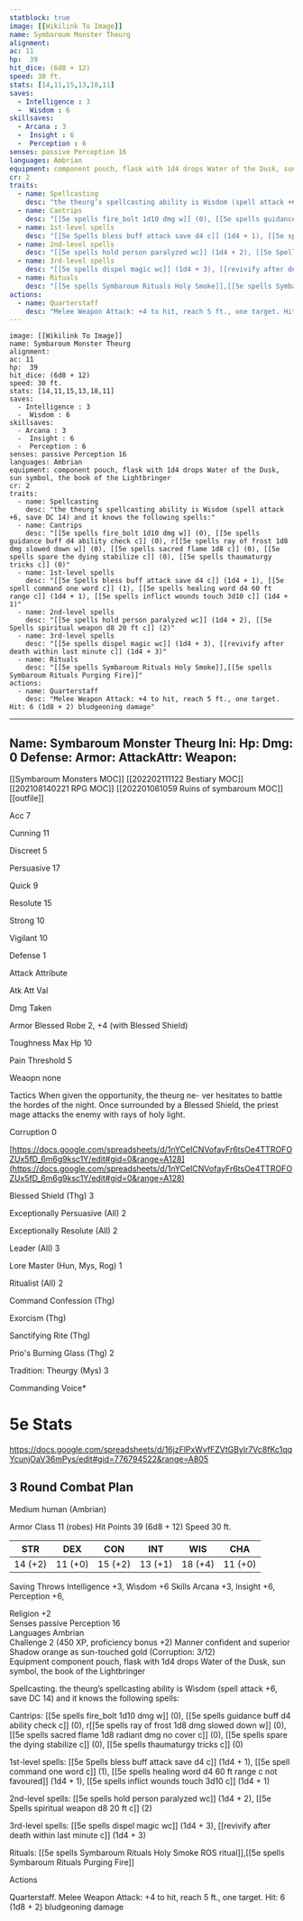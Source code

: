 ```yaml
---
statblock: true
image: [[Wikilink To Image]]
name: Symbaroum Monster Theurg
alignment:
ac: 11
hp:  39
hit_dice: (6d8 + 12)
speed: 30 ft.
stats: [14,11,15,13,18,11]
saves:
  - Intelligence : 3
  -  Wisdom : 6
skillsaves:
  - Arcana : 3
  -  Insight : 6
  -  Perception : 6
senses: passive Perception 16
languages: Ambrian
equipment: component pouch, flask with 1d4 drops Water of the Dusk, sun symbol, the book of the Lightbringer
cr: 2
traits:
  - name: Spellcasting
    desc: "the theurg’s spellcasting ability is Wisdom (spell attack +6, save DC 14) and it knows the following spells:"
  - name: Cantrips
    desc: "[[5e spells fire_bolt 1d10 dmg w]] (0), [[5e spells guidance buff d4 ability check c]] (0), r[[5e spells ray of frost 1d8 dmg slowed down w]] (0), [[5e spells sacred flame 1d8 c]] (0), [[5e spells spare the dying stabilize c]] (0), [[5e spells thaumaturgy tricks c]] (0)"
  - name: 1st-level spells 
    desc: "[[5e Spells bless buff attack save d4 c]] (1d4 + 1), [[5e spell command one word c]] (1), [[5e spells healing word d4 60 ft range c]] (1d4 + 1), [[5e spells inflict wounds touch 3d10 c]] (1d4 + 1)"
  - name: 2nd-level spells 
    desc: "[[5e spells hold person paralyzed wc]] (1d4 + 2), [[5e Spells spiritual weapon d8 20 ft c]] (2)"
  - name: 3rd-level spells
    desc: "[[5e spells dispel magic wc]] (1d4 + 3), [[revivify after death within last minute c]] (1d4 + 3)"
  - name: Rituals
    desc: "[[5e spells Symbaroum Rituals Holy Smoke]],[[5e spells Symbaroum Rituals Purging Fire]]"
actions:
  - name: Quarterstaff
    desc: "Melee Weapon Attack: +4 to hit, reach 5 ft., one target. Hit: 6 (1d8 + 2) bludgeoning damage"
---
```

```statblock
image: [[Wikilink To Image]]
name: Symbaroum Monster Theurg
alignment:
ac: 11
hp:  39
hit_dice: (6d8 + 12)
speed: 30 ft.
stats: [14,11,15,13,18,11]
saves:
  - Intelligence : 3
  -  Wisdom : 6
skillsaves:
  - Arcana : 3
  -  Insight : 6
  -  Perception : 6
senses: passive Perception 16
languages: Ambrian
equipment: component pouch, flask with 1d4 drops Water of the Dusk, sun symbol, the book of the Lightbringer
cr: 2
traits:
  - name: Spellcasting
    desc: "the theurg’s spellcasting ability is Wisdom (spell attack +6, save DC 14) and it knows the following spells:"
  - name: Cantrips
    desc: "[[5e spells fire_bolt 1d10 dmg w]] (0), [[5e spells guidance buff d4 ability check c]] (0), r[[5e spells ray of frost 1d8 dmg slowed down w]] (0), [[5e spells sacred flame 1d8 c]] (0), [[5e spells spare the dying stabilize c]] (0), [[5e spells thaumaturgy tricks c]] (0)"
  - name: 1st-level spells 
    desc: "[[5e Spells bless buff attack save d4 c]] (1d4 + 1), [[5e spell command one word c]] (1), [[5e spells healing word d4 60 ft range c]] (1d4 + 1), [[5e spells inflict wounds touch 3d10 c]] (1d4 + 1)"
  - name: 2nd-level spells 
    desc: "[[5e spells hold person paralyzed wc]] (1d4 + 2), [[5e Spells spiritual weapon d8 20 ft c]] (2)"
  - name: 3rd-level spells
    desc: "[[5e spells dispel magic wc]] (1d4 + 3), [[revivify after death within last minute c]] (1d4 + 3)"
  - name: Rituals
    desc: "[[5e spells Symbaroum Rituals Holy Smoke]],[[5e spells Symbaroum Rituals Purging Fire]]"
actions:
  - name: Quarterstaff
    desc: "Melee Weapon Attack: +4 to hit, reach 5 ft., one target. Hit: 6 (1d8 + 2) bludgeoning damage"
```
---
Name: Symbaroum Monster Theurg
Ini: 
Hp: 
Dmg: 0
Defense: 
Armor: 
AttackAttr: 
Weapon: 
---
[[Symbaroum Monsters MOC]]
[[202202111122 Bestiary MOC]]
[[202108140221 RPG MOC]]
[[202201061059 Ruins of symbaroum MOC]]
[[outfile]]

Acc 7

Cunning 11

Discreet 5

Persuasive 17

Quick 9

Resolute 15

Strong 10

Vigilant 10

Defense 1

Attack Attribute

Atk Att Val

Dmg Taken

Armor Blessed Robe 2, +4 (with Blessed Shield)

Toughness Max Hp 10

Pain Threshold 5

Weaopn none

Tactics When given the opportunity, the theurg ne- ver hesitates to battle the hordes of the night. Once surrounded by a Blessed Shield, the priest mage attacks the enemy with rays of holy light.

Corruption 0

[https://docs.google.com/spreadsheets/d/1nYCeICNVofayFr6tsOe4TTROFOZUx5fD_6m6g9ksc1Y/edit#gid=0&range=A128](https://docs.google.com/spreadsheets/d/1nYCeICNVofayFr6tsOe4TTROFOZUx5fD_6m6g9ksc1Y/edit#gid=0&range=A128)

Blessed Shield (Thg) 3

Exceptionally Persuasive (All) 2

Exceptionally Resolute (All) 2

Leader (All) 3

Lore Master (Hun, Mys, Rog) 1

Ritualist (All) 2

Command Confession (Thg)

Exorcism (Thg)

Sanctifying Rite (Thg)

Prio's Burning Glass (Thg) 2

Tradition: Theurgy (Mys) 3

Commanding Voice*


# 5e Stats 
https://docs.google.com/spreadsheets/d/16jzFlPxWvfFZVtGBylr7Vc8fKc1qqYcunjOaV36mPys/edit#gid=776794522&range=A805
## 3 Round Combat Plan

Medium human (Ambrian)


Armor Class 11 (robes) 
Hit Points 39 (6d8 + 12) 
Speed 30 ft.


| STR     | DEX     | CON     | INT     | WIS     | CHA     |
| ------- | ------- | ------- | ------- | ------- | ------- |
| 14 (+2) | 11 (+0) | 15 (+2) | 13 (+1) | 18 (+4) | 11 (+0) |


Saving Throws Intelligence +3, Wisdom +6 
Skills Arcana +3, Insight +6, Perception +6,

Religion +2  
Senses passive Perception 16  
Languages Ambrian  
Challenge 2 (450 XP, proficiency bonus +2) 
Manner confident and superior  
Shadow orange as sun-touched gold (Corruption: 3/12)  
Equipment component pouch, flask with 1d4 drops Water of the Dusk, sun symbol, the book of the Lightbringer

Spellcasting. the theurg’s spellcasting ability is Wisdom (spell attack +6, save DC 14) and it knows the following spells:

Cantrips: [[5e spells fire_bolt 1d10 dmg w]] (0), [[5e spells guidance buff d4 ability check c]] (0), r[[5e spells ray of frost 1d8 dmg slowed down w]] (0), [[5e spells sacred flame 1d8 radiant dmg no cover c]] (0), [[5e spells spare the dying stabilize c]] (0), [[5e spells thaumaturgy tricks c]] (0)

1st-level spells: [[5e Spells bless buff attack save d4 c]] (1d4 + 1), [[5e spell command one word c]] (1), [[5e spells healing word d4 60 ft range c not favoured]] (1d4 + 1), [[5e spells inflict wounds touch 3d10 c]] (1d4 + 1)

2nd-level spells: [[5e spells hold person paralyzed wc]] (1d4 + 2), [[5e Spells spiritual weapon d8 20 ft c]] (2)

3rd-level spells: [[5e spells dispel magic wc]] (1d4 + 3), [[revivify after death within last minute c]] (1d4 + 3)

Rituals: [[5e spells Symbaroum Rituals Holy Smoke ROS ritual]],[[5e spells Symbaroum Rituals Purging Fire]]

Actions

Quarterstaff. Melee Weapon Attack: +4 to hit, reach 5 ft., one target. Hit: 6 (1d8 + 2) bludgeoning damage

